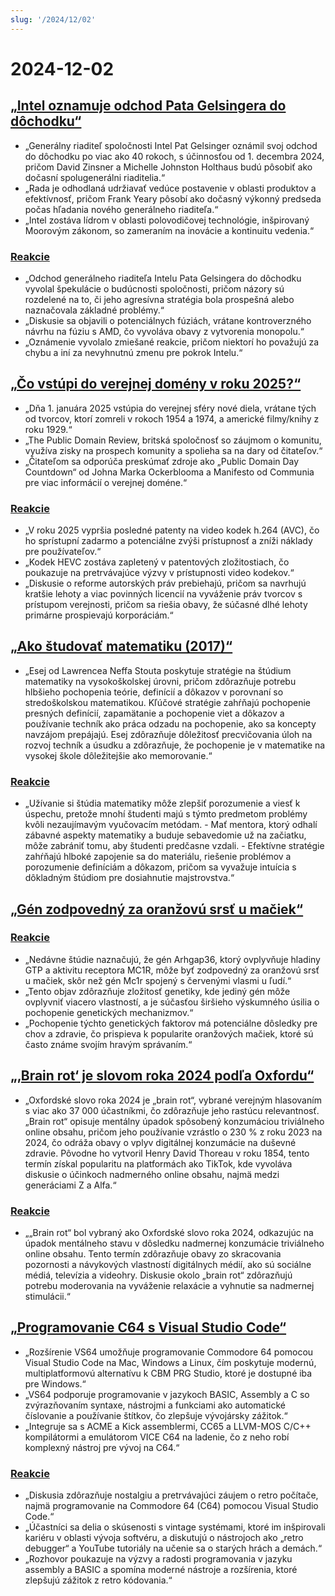 ```yaml
---
slug: '/2024/12/02'
---
```


# 2024-12-02

## [„Intel oznamuje odchod Pata Gelsingera do dôchodku“](https://www.intel.com/content/www/us/en/newsroom/news/intel-ceo-news-dec-2024.html)

- „Generálny riaditeľ spoločnosti Intel Pat Gelsinger oznámil svoj odchod do dôchodku po viac ako 40 rokoch, s účinnosťou od 1. decembra 2024, pričom David Zinsner a Michelle Johnston Holthaus budú pôsobiť ako dočasní spolugenerálni riaditelia.“
- „Rada je odhodlaná udržiavať vedúce postavenie v oblasti produktov a efektívnosť, pričom Frank Yeary pôsobí ako dočasný výkonný predseda počas hľadania nového generálneho riaditeľa.“
- „Intel zostáva lídrom v oblasti polovodičovej technológie, inšpirovaný Moorovým zákonom, so zameraním na inovácie a kontinuitu vedenia.“

### [Reakcie](https://news.ycombinator.com/item?id=42296067)

- „Odchod generálneho riaditeľa Intelu Pata Gelsingera do dôchodku vyvolal špekulácie o budúcnosti spoločnosti, pričom názory sú rozdelené na to, či jeho agresívna stratégia bola prospešná alebo naznačovala základné problémy.“
- „Diskusie sa objavili o potenciálnych fúziách, vrátane kontroverzného návrhu na fúziu s AMD, čo vyvoláva obavy z vytvorenia monopolu.“
- „Oznámenie vyvolalo zmiešané reakcie, pričom niektorí ho považujú za chybu a iní za nevyhnutnú zmenu pre pokrok Intelu.“

## [„Čo vstúpi do verejnej domény v roku 2025?“](https://publicdomainreview.org/features/entering-the-public-domain/2025/)

- „Dňa 1. januára 2025 vstúpia do verejnej sféry nové diela, vrátane tých od tvorcov, ktorí zomreli v rokoch 1954 a 1974, a americké filmy/knihy z roku 1929.“
- „The Public Domain Review, britská spoločnosť so záujmom o komunitu, využíva zisky na prospech komunity a spolieha sa na dary od čitateľov.“
- „Čitateľom sa odporúča preskúmať zdroje ako „Public Domain Day Countdown“ od Johna Marka Ockerblooma a Manifesto od Communia pre viac informácií o verejnej doméne.“

### [Reakcie](https://news.ycombinator.com/item?id=42290448)

- „V roku 2025 vypršia posledné patenty na video kodek h.264 (AVC), čo ho sprístupní zadarmo a potenciálne zvýši prístupnosť a zníži náklady pre používateľov.“
- „Kodek HEVC zostáva zapletený v patentových zložitostiach, čo poukazuje na pretrvávajúce výzvy v prístupnosti video kodekov.“
- „Diskusie o reforme autorských práv prebiehajú, pričom sa navrhujú kratšie lehoty a viac povinných licencií na vyváženie práv tvorcov s prístupom verejnosti, pričom sa riešia obavy, že súčasné dlhé lehoty primárne prospievajú korporáciám.“

## [„Ako študovať matematiku (2017)“](https://www.math.uh.edu/~dblecher/pf2.html)

- „Esej od Lawrencea Neffa Stouta poskytuje stratégie na štúdium matematiky na vysokoškolskej úrovni, pričom zdôrazňuje potrebu hlbšieho pochopenia teórie, definícií a dôkazov v porovnaní so stredoškolskou matematikou. Kľúčové stratégie zahŕňajú pochopenie presných definícií, zapamätanie a pochopenie viet a dôkazov a používanie techník ako práca odzadu na pochopenie, ako sa koncepty navzájom prepájajú. Esej zdôrazňuje dôležitosť precvičovania úloh na rozvoj techník a úsudku a zdôrazňuje, že pochopenie je v matematike na vysokej škole dôležitejšie ako memorovanie.“

### [Reakcie](https://news.ycombinator.com/item?id=42290996)

- „Užívanie si štúdia matematiky môže zlepšiť porozumenie a viesť k úspechu, pretože mnohí študenti majú s týmto predmetom problémy kvôli nezaujímavým vyučovacím metódam. - Mať mentora, ktorý odhalí zábavné aspekty matematiky a buduje sebavedomie už na začiatku, môže zabrániť tomu, aby študenti predčasne vzdali. - Efektívne stratégie zahŕňajú hlboké zapojenie sa do materiálu, riešenie problémov a porozumenie definíciám a dôkazom, pričom sa vyvažuje intuícia s dôkladným štúdiom pre dosiahnutie majstrovstva.“

## [„Gén zodpovedný za oranžovú srsť u mačiek“](https://www.science.org/content/article/gene-behind-orange-fur-cats-found-last)

### [Reakcie](https://news.ycombinator.com/item?id=42291386)

- „Nedávne štúdie naznačujú, že gén Arhgap36, ktorý ovplyvňuje hladiny GTP a aktivitu receptora MC1R, môže byť zodpovedný za oranžovú srsť u mačiek, skôr než gén Mc1r spojený s červenými vlasmi u ľudí.“
- „Tento objav zdôrazňuje zložitosť genetiky, kde jediný gén môže ovplyvniť viacero vlastností, a je súčasťou širšieho výskumného úsilia o pochopenie genetických mechanizmov.“
- „Pochopenie týchto genetických faktorov má potenciálne dôsledky pre chov a zdravie, čo prispieva k popularite oranžových mačiek, ktoré sú často známe svojím hravým správaním.“

## [„‚Brain rot‘ je slovom roka 2024 podľa Oxfordu“](https://corp.oup.com/news/brain-rot-named-oxford-word-of-the-year-2024/)

- „Oxfordské slovo roka 2024 je „brain rot“, vybrané verejným hlasovaním s viac ako 37 000 účastníkmi, čo zdôrazňuje jeho rastúcu relevantnosť. „Brain rot“ opisuje mentálny úpadok spôsobený konzumáciou triviálneho online obsahu, pričom jeho používanie vzrástlo o 230 % z roku 2023 na 2024, čo odráža obavy o vplyv digitálnej konzumácie na duševné zdravie. Pôvodne ho vytvoril Henry David Thoreau v roku 1854, tento termín získal popularitu na platformách ako TikTok, kde vyvoláva diskusie o účinkoch nadmerného online obsahu, najmä medzi generáciami Z a Alfa.“

### [Reakcie](https://news.ycombinator.com/item?id=42292294)

- „„Brain rot“ bol vybraný ako Oxfordské slovo roka 2024, odkazujúc na úpadok mentálneho stavu v dôsledku nadmernej konzumácie triviálneho online obsahu. Tento termín zdôrazňuje obavy zo skracovania pozornosti a návykových vlastností digitálnych médií, ako sú sociálne médiá, televízia a videohry. Diskusie okolo „brain rot“ zdôrazňujú potrebu moderovania na vyváženie relaxácie a vyhnutie sa nadmernej stimulácii.“

## [„Programovanie C64 s Visual Studio Code“](https://retrogamecoders.com/c64-visual-studio-code/)

- „Rozšírenie VS64 umožňuje programovanie Commodore 64 pomocou Visual Studio Code na Mac, Windows a Linux, čím poskytuje modernú, multiplatformovú alternatívu k CBM PRG Studio, ktoré je dostupné iba pre Windows.“
- „VS64 podporuje programovanie v jazykoch BASIC, Assembly a C so zvýrazňovaním syntaxe, nástrojmi a funkciami ako automatické číslovanie a používanie štítkov, čo zlepšuje vývojársky zážitok.“
- „Integruje sa s ACME a Kick assemblermi, CC65 a LLVM-MOS C/C++ kompilátormi a emulátorom VICE C64 na ladenie, čo z neho robí komplexný nástroj pre vývoj na C64.“

### [Reakcie](https://news.ycombinator.com/item?id=42290861)

- „Diskusia zdôrazňuje nostalgiu a pretrvávajúci záujem o retro počítače, najmä programovanie na Commodore 64 (C64) pomocou Visual Studio Code.“
- „Účastníci sa delia o skúsenosti s vintage systémami, ktoré im inšpirovali kariéru v oblasti vývoja softvéru, a diskutujú o nástrojoch ako „retro debugger“ a YouTube tutoriály na učenie sa o starých hrách a demách.“
- „Rozhovor poukazuje na výzvy a radosti programovania v jazyku assembly a BASIC a spomína moderné nástroje a rozšírenia, ktoré zlepšujú zážitok z retro kódovania.“

<head>
  <meta property="og:title" content="„Intel oznamuje odchod Pata Gelsingera do dôchodku“" />
  <meta property="og:type" content="website" />
  <meta property="og:image" content="https://og.cho.sh/api/og/?title=%E2%80%9EIntel%20oznamuje%20odchod%20Pata%20Gelsingera%20do%20d%C3%B4chodku%E2%80%9C&subheading=pondelok%202.%20decembra%202024%3A%20Hacker%20News%20Zhrnutie" />
</head>
